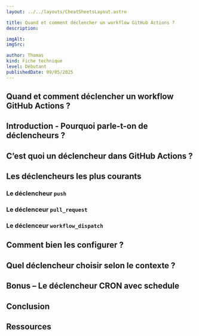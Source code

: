 ```yaml
---
layout: ../../layouts/CheatSheetsLayout.astro

title: Quand et comment déclencher un workflow GitHub Actions ?
description: 

imgAlt: 
imgSrc: 

author: Thomas
kind: Fiche technique
level: Débutant
publishedDate: 09/05/2025
---
```


<article>

# Quand et comment déclencher un workflow GitHub Actions ?

## Introduction - Pourquoi parle-t-on de déclencheurs ?

## C’est quoi un déclencheur dans GitHub Actions ?

## Les déclencheurs les plus courants

### Le déclencheur `push`

### Le déclenceur `pull_request`

### Le déclenceur `workflow_dispatch`

## Comment bien les configurer ?

## Quel déclencheur choisir selon le contexte ?

## Bonus – Le déclencheur CRON avec schedule

## Conclusion

## Ressources

</article>

